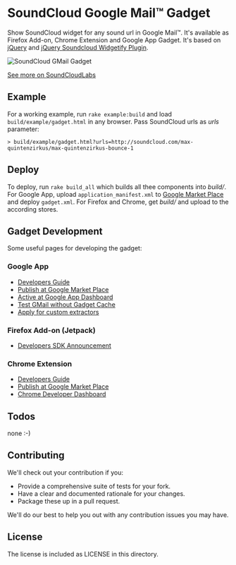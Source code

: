 # SoundCloud Google Mail™ Gadget

Show SoundCloud widget for any sound url in Google Mail™. It's available as Firefox Add-on, Chrome Extension and Google App Gadget.
It's based on [jQuery](http://www.jquery.org) and [jQuery Soundcloud Widgetify Plugin](https://github.com/rngtng/soundcloud-widgetify).

![SoundCloud GMail Gadget](http://soundcloudlabs.com/images/projects/gmail.png)

[See more on SoundCloudLabs](http://soundcloudlabs.com)


## Example
For a working example, run `rake example:build` and load `build/example/gadget.html` in any browser. Pass SoundCloud urls as _urls_ parameter:

```
> build/example/gadget.html?urls=http://soundcloud.com/max-quintenzirkus/max-quintenzirkus-bounce-1
```

## Deploy
To deploy, run `rake build_all` which builds all thee components into _build/_. For Google App, upload `application_manifest.xml` to [Google Market Place](https://www.google.com/enterprise/marketplace/viewVendorProfile) and deploy `gadget.xml`. For Firefox and Chrome, get _build/<extension file>_ and upload to the according stores.


## Gadget Development
Some useful pages for developing the gadget:

### Google App
- [Developers Guide](http://code.google.com/apis/gmail/gadgets/contextual)
- [Publish at Google Market Place](https://www.google.com/enterprise/marketplace/viewVendorProfile)
- [Active at Google App Dashboard](https://www.google.com/a/cpanel/soundcloud.com/UserHub)
- [Test GMail without Gadget Cache](https://mail.google.com/mail/u/1/?nogadgetcache=1)
- [Apply for custom extractors](http://developer.googleapps.com/preview)

### Firefox Add-on (Jetpack)
- [Developers SDK Announcement](http://blog.mozilla.com/addons/2011/05/05/announcing-add-on-sdk-1-0b5/)

### Chrome Extension
- [Developers Guide](http://code.google.com/chrome/extensions/devguide.html)
- [Publish at Google Market Place](http://code.google.com/chrome/extensions/packaging.html)
- [Chrome Developer Dashboard](https://chrome.google.com/webstore/developer/dashboard)


## Todos
  none :-)


## Contributing

We'll check out your contribution if you:

- Provide a comprehensive suite of tests for your fork.
- Have a clear and documented rationale for your changes.
- Package these up in a pull request.

We'll do our best to help you out with any contribution issues you may have.


## License

The license is included as LICENSE in this directory.

